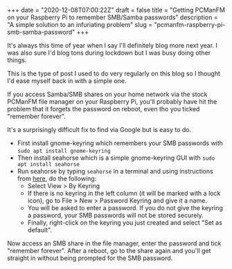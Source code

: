 +++
date = "2020-12-08T07:00:22Z"
draft = false
title = "Getting PCManFM on your Raspberry Pi to remember SMB/Samba passwords"
description = "A simple solution to an infuriating problem"
slug = "pcmanfm-raspberry-pi-smb-samba-password"
+++

It's always this time of year when I say I'll definitely blog more next year. I was also sure I'd blog tons during lockdown but I was busy doing other things.

This is the type of post I used to do very regularly on this blog so I thought I'd ease myself back in with a simple one.

If you access Samba/SMB shares on your home network via the stock PCManFM file manager on your Raspberry Pi, you'll probably have hit the problem that it forgets the password on reboot, even tho you ticked "remember forever". 

It's a surprisingly difficult fix to find via Google but is easy to do.

* First install gnome-keyring which remembers your SMB passwords with `sudo apt install gnome-keyring`
* Then install seahorse which is a simple gnome-keyring GUI with `sudo apt install seahorse`
* Run seahorse by typing `seahorse` in a terminal and using instructions from [here](https://wiki.archlinux.org/index.php/GNOME/Keyring), do the following:
  * Select View > By Keyring 
  * If there is no keyring in the left column (it will be marked with a lock icon), go to File > New > Password Keyring and give it a name. 
  * You will be asked to enter a password. If you do not give the keyring a password, your SMB passwords will not be stored securely.
  * Finally, right-click on the keyring you just created and select "Set as default".

Now access an SMB share in the file manager, enter the password and tick "remember forever". After a reboot, go to the share again and you'll get straight in without being prompted for the SMB password.


